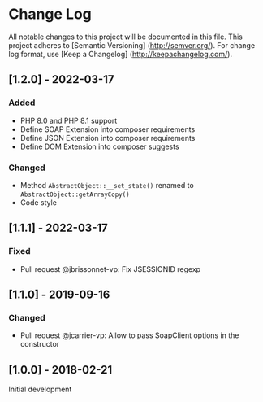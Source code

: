 # Change Log

All notable changes to this project will be documented in this file. This project adheres
to [Semantic Versioning] (http://semver.org/). For change log format,
use [Keep a Changelog] (http://keepachangelog.com/).

## [1.2.0] - 2022-03-17

### Added

- PHP 8.0 and PHP 8.1 support
- Define SOAP Extension into composer requirements
- Define JSON Extension into composer requirements
- Define DOM Extension into composer suggests

### Changed

- Method `AbstractObject::__set_state()` renamed to `AbstractObject::getArrayCopy()`
- Code style

## [1.1.1] - 2022-03-17

### Fixed

- Pull request @jbrissonnet-vp: Fix JSESSIONID regexp

## [1.1.0] - 2019-09-16

### Changed

- Pull request @jcarrier-vp: Allow to pass SoapClient options in the constructor

## [1.0.0] - 2018-02-21

Initial development
